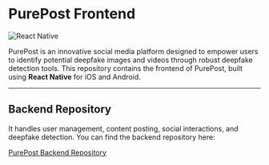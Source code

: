 # PurePost Frontend

![React Native](https://img.shields.io/badge/React_Native-61DAFB?logo=react&logoColor=white)

PurePost is an innovative social media platform designed to empower users to identify potential deepfake images and videos through robust deepfake detection tools. This repository contains the frontend of PurePost, built using **React Native** for iOS and Android.

---

## Backend Repository

It handles user management, content posting, social interactions, and deepfake detection. You can find the backend repository here:

[PurePost Backend Repository](https://github.com/01-LinYi/PurePost-backend)
